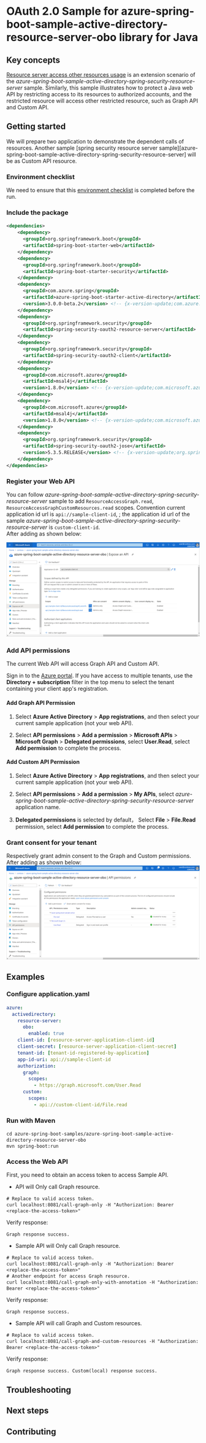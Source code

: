 # OAuth 2.0 Sample for azure-spring-boot-sample-active-directory-resource-server-obo library for Java

## Key concepts
[Resource server access other resources usage][resource-server-access-other-resources-usage] is an extension scenario of the *azure-spring-boot-sample-active-directory-spring-security-resource-server* sample. Similarly, this sample illustrates how to protect a Java web API by restricting access to its resources to authorized accounts, and the restricted resource will access other restricted resource, such as Graph API and Custom API.


## Getting started
We will prepare two application to demonstrate the dependent calls of resources.
Another sample [spring security resource server sample][azure-spring-boot-sample-active-directory-spring-security-resource-server] will be as Custom API resource.

### Environment checklist
We need to ensure that this [environment checklist][ready-to-run-checklist] is completed before the run.

### Include the package

```xml
<dependencies>
    <dependency>
      <groupId>org.springframework.boot</groupId>
      <artifactId>spring-boot-starter-web</artifactId>
    </dependency>
    <dependency>
      <groupId>org.springframework.boot</groupId>
      <artifactId>spring-boot-starter-security</artifactId>
    </dependency>
    <dependency>
      <groupId>com.azure.spring</groupId>
      <artifactId>azure-spring-boot-starter-active-directory</artifactId>
      <version>3.0.0-beta.2</version> <!-- {x-version-update;com.azure.spring:azure-spring-boot-starter-active-directory;current} -->
    </dependency>
    <dependency>
      <groupId>org.springframework.security</groupId>
      <artifactId>spring-security-oauth2-resource-server</artifactId>
    </dependency>
    <dependency>
      <groupId>org.springframework.security</groupId>
      <artifactId>spring-security-oauth2-client</artifactId>
    </dependency>
    <dependency>
      <groupId>com.microsoft.azure</groupId>
      <artifactId>msal4j</artifactId>
      <version>1.8.0</version> <!-- {x-version-update;com.microsoft.azure:msal4j;external_dependency} -->
    </dependency>
    <dependency>
      <groupId>com.microsoft.azure</groupId>
      <artifactId>msal4j</artifactId>
      <version>1.8.0</version> <!-- {x-version-update;com.microsoft.azure:msal4j;external_dependency} -->
    </dependency>
    <dependency>
      <groupId>org.springframework.security</groupId>
      <artifactId>spring-security-oauth2-jose</artifactId>
      <version>5.3.5.RELEASE</version> <!-- {x-version-update;org.springframework.security:spring-security-oauth2-jose;external_dependency} -->
    </dependency>
</dependencies>
```

### Register your Web API
You can follow *azure-spring-boot-sample-active-directory-spring-security-resource-server* sample to add `ResourceAccessGraph.read`, `ResourceAccessGraphCustomResources.read` scopes. 
Convention current application id url is `api://sample-client-id`, ; the application id url of the sample *azure-spring-boot-sample-active-directory-spring-security-resource-server* is `custom-client-id`.  
After adding as shown below:

   ![API Permissions](resource/resource-server-obo-add-scope.png)

### Add API permissions
The current Web API will access Graph API and Custom API. 

Sign in to the [Azure portal][azure-portal]. If you have access to multiple tenants, use the **Directory + subscription** filter  in the top menu to select the tenant containing your client app's registration.

#### Add Graph API Permission
1. Select **Azure Active Directory** > **App registrations**, and then select your current sample application (not your web API).

2. Select **API permissions** > **Add a permission** > **Microsoft APIs** > **Microsoft Graph** > **Delegated permissions**, select **User.Read**, select **Add permission** to complete the process.

#### Add Custom API Permission

1. Select **Azure Active Directory** > **App registrations**, and then select your current sample application (not your web API).

2. Select **API permissions** > **Add a permission** > **My APIs**, select *azure-spring-boot-sample-active-directory-spring-security-resource-server* application name.

3. **Delegated permissions** is selected by default， Select **File** > **File.Read** permission, select **Add permission** to complete the process.

### Grant consent for your tenant
Respectively grant admin consent to the Graph and Custom permissions. After adding as shown below:
   ![API Permissions](resource/resource-server-obo-add-permissions.png)

## Examples

### Configure application.yaml

```yaml
azure:
  activedirectory:
    resource-server:
      obo:
        enabled: true
    client-id: [resource-server-application-client-id]
    client-secret: [resource-server-application-client-secret]
    tenant-id: [tenant-id-registered-by-application]
    app-id-uri: api://sample-client-id
    authorization:
      graph:
        scopes:
          - https://graph.microsoft.com/User.Read
      custom:
        scopes:
          - api://custom-client-id/File.read
```

### Run with Maven 

```shell
cd azure-spring-boot-samples/azure-spring-boot-sample-active-directory-resource-server-obo
mvn spring-boot:run
```

### Access the Web API
First, you need to obtain an access token to access Sample API.
- API will Only call Graph resource. 
```shell script
# Replace to valid access token.
curl localhost:8081/call-graph-only -H "Authorization: Bearer <replace-the-access-token>"
```
Verify response:
```text
Graph response success.
```

- Sample API will Only call Graph resource. 

```shell script
# Replace to valid access token.
curl localhost:8081/call-graph-only -H "Authorization: Bearer <replace-the-access-token>"
# Another endpoint for access Graph resource.
curl localhost:8081/call-graph-only-with-annotation -H "Authorization: Bearer <replace-the-access-token>"
```

Verify response:
```text
Graph response success.
```

- Sample API will call Graph and Custom resources. 

```shell script
# Replace to valid access token.
curl localhost:8081/call-graph-and-custom-resources -H "Authorization: Bearer <replace-the-access-token>"
```

Verify response:
```text
Graph response success. Custom(local) response success.
```

## Troubleshooting

## Next steps
## Contributing

<!-- LINKS -->
[azure-portal]: https://portal.azure.com/
[ready-to-run-checklist]: https://github.com/Azure/azure-sdk-for-java/blob/master/sdk/spring/azure-spring-boot-samples/README.md#ready-to-run-checklist
[resource-server-access-other-resources-usage]: https://github.com/Azure/azure-sdk-for-java/tree/master/sdk/spring/azure-spring-boot-starter-active-directory#resource-server-access-other-resources-usage
